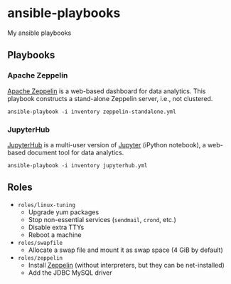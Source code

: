 # ansible-playbooks

My ansible playbooks

## Playbooks

### Apache Zeppelin

[Apache Zeppelin](https://zeppelin.apache.org/) is a web-based dashboard for data analytics.
This playbook constructs a stand-alone Zeppelin server, i.e., not clustered.

```
ansible-playbook -i inventory zeppelin-standalone.yml
```

### JupyterHub

[JupyterHub](https://jupyterhub.readthedocs.io/en/latest/) is a multi-user
version of [Jupyter](https://jupyter-notebook.readthedocs.io/en/latest/)
(iPython notebook), a web-based document tool for data analytics.

```
ansible-playbook -i inventory jupyterhub.yml
```

## Roles

- `roles/linux-tuning`
  - Upgrade yum packages
  - Stop non-essential services (`sendmail`, `crond`, etc.)
  - Disable extra TTYs
  - Reboot a machine
- `roles/swapfile`
  - Allocate a swap file and mount it as swap space (4 GiB by default)
- `roles/zeppelin`
  - Install [Zeppelin](https://zeppelin.apache.org/) (without interpreters, but they can be net-installed)
  - Add the JDBC MySQL driver
